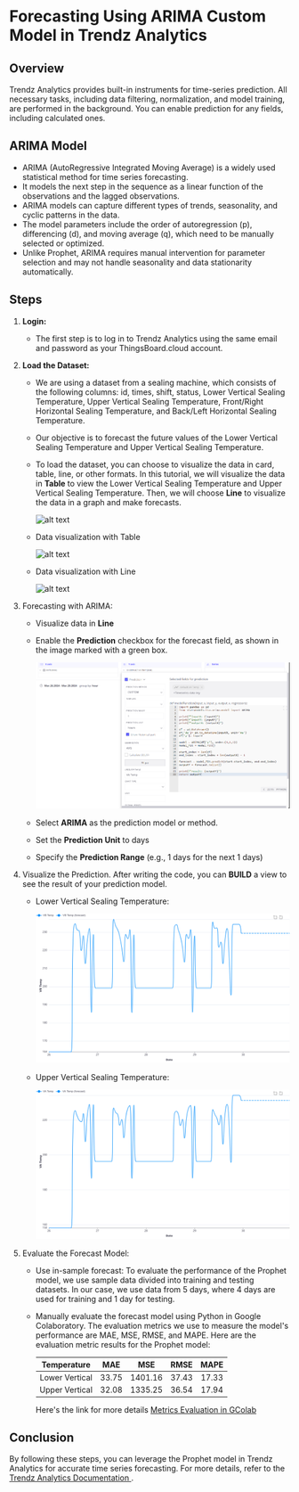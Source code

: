 # Forecasting Using ARIMA Custom Model in Trendz Analytics

## **Overview** 

Trendz Analytics provides built-in instruments for time-series prediction. All necessary tasks, including data filtering, normalization, and model training, are performed in the background. You can enable prediction for any fields, including calculated ones.

## **ARIMA Model**
* ARIMA (AutoRegressive Integrated Moving Average) is a widely used statistical method for time series forecasting.
* It models the next step in the sequence as a linear function of the observations and the lagged observations.
* ARIMA models can capture different types of trends, seasonality, and cyclic patterns in the data.
* The model parameters include the order of autoregression (p), differencing (d), and moving average (q), which need to be manually selected or optimized.
* Unlike Prophet, ARIMA requires manual intervention for parameter selection and may not handle seasonality and data stationarity automatically.

## **Steps**

1. **Login:**

    * The first step is to log in to Trendz Analytics using the same email and password as your ThingsBoard.cloud account.

2. **Load the Dataset:**

    * We are using a dataset from a sealing machine, which consists of the following columns: id, times, shift, status, Lower Vertical Sealing Temperature, Upper Vertical Sealing Temperature, Front/Right Horizontal Sealing Temperature, and Back/Left Horizontal Sealing Temperature.

    * Our objective is to forecast the future values of the Lower Vertical Sealing Temperature and Upper Vertical Sealing Temperature.

    * To load the dataset, you can choose to visualize the data in card, table, line, or other formats. In this tutorial, we will visualize the data in **Table** to view the Lower Vertical Sealing Temperature and Upper Vertical Sealing Temperature. Then, we will choose **Line** to visualize the data in a graph and make forecasts.

        ![alt text](<../images/default model/format data visualization.png>)

    * Data visualization with Table

        ![alt text](<../images/default model/vertical bawah 26-29 march.png>)

    * Data visualization with Line

        ![alt text](<../images/default model/vertical bawah 26-29 march line.png>)

3. Forecasting with ARIMA:
    * Visualize data in **Line**

    * Enable the **Prediction** checkbox for the forecast field, as shown in the image marked with a green box.

        ![ARIMA Custom Configuration](<../img/ARIMA_Custom Configuration.png>)

    * Select **ARIMA** as the prediction model or method.

    * Set the **Prediction Unit** to days

    * Specify the **Prediction Range** (e.g., 1 days for the next 1 days)

4. Visualize the Prediction. After writing the code, you can **BUILD** a view to see the result of your prediction model.
    * Lower Vertical Sealing Temperature: 

       ![alt text](<../img/VB_ARIMA_Custom.png>)

    * Upper Vertical Sealing Temperature: 
    
        ![alt text](<../img/VA_ARIMA_Custom.png>)
      
5. Evaluate the Forecast Model:
    * Use in-sample forecast: To evaluate the performance of the Prophet model, we use sample data divided into training and testing datasets. In our case, we use data from 5 days, where 4 days are used for training and 1 day for testing.
    * Manually evaluate the forecast model using Python in Google Colaboratory. The evaluation metrics we use to measure the model's performance are MAE, MSE, RMSE, and MAPE. Here are the evaluation metric results for the Prophet model:


        | Temperature | MAE | MSE | RMSE | MAPE |
        |:---:|:---:|:---:|:---:|:---:|
        | Lower Vertical | 33.75 | 1401.16 | 37.43 | 17.33 |
        | Upper Vertical | 32.08 | 1335.25 | 36.54 | 17.94 |


        Here's the link for more details [Metrics Evaluation in GColab](https://colab.research.google.com/drive/15g8zCkCk3VMAwUm4ffNqKUIpTZAc0wIt?usp=sharing)

## Conclusion
By following these steps, you can leverage the Prophet model in Trendz Analytics for accurate time series forecasting. For more details, refer to the [Trendz Analytics Documentation ](https://thingsboard.io/docs/trendz/). 
